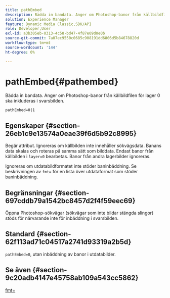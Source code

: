 ```yaml
---
title: pathEmbed
description: Bädda in bandata. Anger om Photoshop-banor från källbildfilen för lager 0 ska inkluderas i svarsbilden.
solution: Experience Manager
feature: Dynamic Media Classic,SDK/API
role: Developer,User
exl-id: a3b305eb-0313-4c58-bd47-4f87e09d0e0b
source-git-commit: 7a07ec9550c0685c908191dd6806d5b84678820d
workflow-type: tm+mt
source-wordcount: '144'
ht-degree: 0%

---
```


# pathEmbed{#pathembed}

Bädda in bandata. Anger om Photoshop-banor från källbildfilen för lager 0 ska inkluderas i svarsbilden.

`pathEmbed=0|1`

## Egenskaper {#section-26eb1c9e13574a0eae39f6d5b92c8995}

Begär attribut. Ignoreras om källbilden inte innehåller sökvägsdata. Banans data skalas och roteras på samma sätt som bilddata. Endast banor från källbilden i `layer=0` bearbetas. Banor från andra lagerbilder ignoreras.

Ignoreras om utdatabildformatet inte stöder baninbäddning. Se beskrivningen av `fmt=` för en lista över utdataformat som stöder baninbäddning.

## Begränsningar {#section-697cddb79a1542bc8457d2f4f59eec69}

Öppna Photoshop-sökvägar (sökvägar som inte bildar stängda slingor) stöds för närvarande inte för inbäddning i svarsbilden.

## Standard {#section-62f113ad71c04517a2741d93319a2b5d}

`pathEmbed=0`, utan inbäddning av banor i utdatabilder.

## Se även {#section-9c20adb4147e45758ab109a543cc5862}

[fmt=](../../../../../is-api/http-ref/image-serving-api-ref/c-http-protocol-reference/c-command-reference/r-is-http-fmt.md#reference-cdf10043423b45ba9fe15157fb3ae37a)
